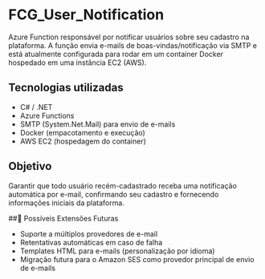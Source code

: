 # FCG_User_Notification
Azure Function responsável por notificar usuários sobre seu cadastro na plataforma.
A função envia e-mails de boas-vindas/notificação via SMTP e está atualmente configurada para rodar em um container Docker hospedado em uma instância EC2 (AWS).

## Tecnologias utilizadas
 - C# / .NET
 - Azure Functions
 - SMTP (System.Net.Mail) para envio de e-mails
 - Docker (empacotamento e execução)
 - AWS EC2 (hospedagem do container)

## Objetivo
Garantir que todo usuário recém-cadastrado receba uma notificação automática por e-mail, confirmando seu cadastro e fornecendo informações iniciais da plataforma.

##🔮 Possíveis Extensões Futuras
 - Suporte a múltiplos provedores de e-mail
 - Retentativas automáticas em caso de falha
 - Templates HTML para e-mails (personalização por idioma)
 - Migração futura para o Amazon SES como provedor principal de envio de e-mails
